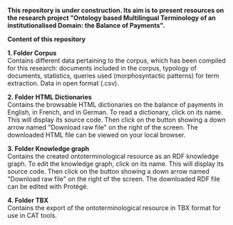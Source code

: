 **This repository is under construction. Its aim is to present resources on the research project "Ontology based Multilingual Terminology of an institutionalised Domain: the Balance of Payments".**

**Content of this repository**

**1. Folder Corpus**  
Contains different data pertaining  to the corpus, which has been compiled for this research: documents included in the corpus, typology of documents, statistics, queries used (morphosyntactic patterns)  for term extraction. Data in open format (.csv). 

**2. Folder HTML Dictionaries**  
Contains the  browsable HTML dictionaries on the balance of payments in English, in French, and in German. To read a dictionary, click on its name. This will display its source code. Then click on the button showing a down arrow named "Download raw file" on the right of the screen. The downloaded HTML file can be viewed on your local browser.

**3. Folder Knowledge graph**  
Contains the created ontoterminological resource as an RDF knowledge graph. To edit the knowledge graph, click on its name. This will display its source code. Then click on the button showing a down arrow named "Download raw file" on the right of the screen. The downloaded RDF file can be edited with Protégé.

**4. Folder TBX**  
Contains the export of the ontoterminological resource in TBX format for use in CAT tools.
